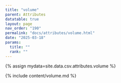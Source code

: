 ```yaml
---
title: "volume"
parent: Attributes
datatable: true
layout: page
nav_order: "190"
permalink: "docs/attributes/volume.html"
date: "2025-03-18"
params:
  title: ""
  rank: ""
---
```

{% assign mydata=site.data.csv.attributes.volume %} 

{% include content/volume.md %}
